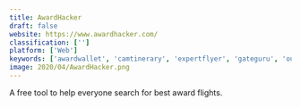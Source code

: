 ```yaml
---
title: AwardHacker
draft: false 
website: https://www.awardhacker.com/
classification: ['']
platform: ['Web']
keywords: ['awardwallet', 'camtinerary', 'expertflyer', 'gateguru', 'our.guide', 'prava', 'triphobo', 'tripify', 'tripoto', 'vivere.travel']
image: 2020/04/AwardHacker.png
---
```

A free tool to help everyone search for best award flights.